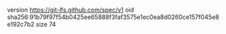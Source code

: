 version https://git-lfs.github.com/spec/v1
oid sha256:91b79f97f54b0425ee65888f3faf3575e1ec0ea8d0260ce157f045e8e192c7b2
size 74
